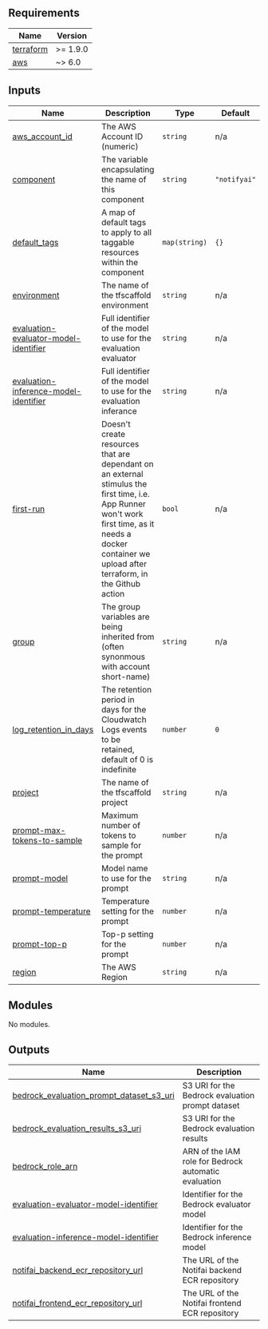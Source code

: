 <!-- BEGIN_TF_DOCS -->
<!-- markdownlint-disable -->
<!-- vale off -->

## Requirements

| Name | Version |
|------|---------|
| <a name="requirement_terraform"></a> [terraform](#requirement\_terraform) | >= 1.9.0 |
| <a name="requirement_aws"></a> [aws](#requirement\_aws) | ~> 6.0 |
## Inputs

| Name | Description | Type | Default | Required |
|------|-------------|------|---------|:--------:|
| <a name="input_aws_account_id"></a> [aws\_account\_id](#input\_aws\_account\_id) | The AWS Account ID (numeric) | `string` | n/a | yes |
| <a name="input_component"></a> [component](#input\_component) | The variable encapsulating the name of this component | `string` | `"notifyai"` | no |
| <a name="input_default_tags"></a> [default\_tags](#input\_default\_tags) | A map of default tags to apply to all taggable resources within the component | `map(string)` | `{}` | no |
| <a name="input_environment"></a> [environment](#input\_environment) | The name of the tfscaffold environment | `string` | n/a | yes |
| <a name="input_evaluation-evaluator-model-identifier"></a> [evaluation-evaluator-model-identifier](#input\_evaluation-evaluator-model-identifier) | Full identifier of the model to use for the evaluation evaluator | `string` | n/a | yes |
| <a name="input_evaluation-inference-model-identifier"></a> [evaluation-inference-model-identifier](#input\_evaluation-inference-model-identifier) | Full identifier of the model to use for the evaluation inferance | `string` | n/a | yes |
| <a name="input_first-run"></a> [first-run](#input\_first-run) | Doesn't create resources that are dependant on an external stimulus the first time, i.e. App Runner won't work first time, as it needs a docker container we upload after terraform, in the Github action | `bool` | n/a | yes |
| <a name="input_group"></a> [group](#input\_group) | The group variables are being inherited from (often synonmous with account short-name) | `string` | n/a | yes |
| <a name="input_log_retention_in_days"></a> [log\_retention\_in\_days](#input\_log\_retention\_in\_days) | The retention period in days for the Cloudwatch Logs events to be retained, default of 0 is indefinite | `number` | `0` | no |
| <a name="input_project"></a> [project](#input\_project) | The name of the tfscaffold project | `string` | n/a | yes |
| <a name="input_prompt-max-tokens-to-sample"></a> [prompt-max-tokens-to-sample](#input\_prompt-max-tokens-to-sample) | Maximum number of tokens to sample for the prompt | `number` | n/a | yes |
| <a name="input_prompt-model"></a> [prompt-model](#input\_prompt-model) | Model name to use for the prompt | `string` | n/a | yes |
| <a name="input_prompt-temperature"></a> [prompt-temperature](#input\_prompt-temperature) | Temperature setting for the prompt | `number` | n/a | yes |
| <a name="input_prompt-top-p"></a> [prompt-top-p](#input\_prompt-top-p) | Top-p setting for the prompt | `number` | n/a | yes |
| <a name="input_region"></a> [region](#input\_region) | The AWS Region | `string` | n/a | yes |
## Modules

No modules.
## Outputs

| Name | Description |
|------|-------------|
| <a name="output_bedrock_evaluation_prompt_dataset_s3_uri"></a> [bedrock\_evaluation\_prompt\_dataset\_s3\_uri](#output\_bedrock\_evaluation\_prompt\_dataset\_s3\_uri) | S3 URI for the Bedrock evaluation prompt dataset |
| <a name="output_bedrock_evaluation_results_s3_uri"></a> [bedrock\_evaluation\_results\_s3\_uri](#output\_bedrock\_evaluation\_results\_s3\_uri) | S3 URI for the Bedrock evaluation results |
| <a name="output_bedrock_role_arn"></a> [bedrock\_role\_arn](#output\_bedrock\_role\_arn) | ARN of the IAM role for Bedrock automatic evaluation |
| <a name="output_evaluation-evaluator-model-identifier"></a> [evaluation-evaluator-model-identifier](#output\_evaluation-evaluator-model-identifier) | Identifier for the Bedrock evaluator model |
| <a name="output_evaluation-inference-model-identifier"></a> [evaluation-inference-model-identifier](#output\_evaluation-inference-model-identifier) | Identifier for the Bedrock inference model |
| <a name="output_notifai_backend_ecr_repository_url"></a> [notifai\_backend\_ecr\_repository\_url](#output\_notifai\_backend\_ecr\_repository\_url) | The URL of the Notifai backend ECR repository |
| <a name="output_notifai_frontend_ecr_repository_url"></a> [notifai\_frontend\_ecr\_repository\_url](#output\_notifai\_frontend\_ecr\_repository\_url) | The URL of the Notifai frontend ECR repository |
<!-- vale on -->
<!-- markdownlint-enable -->
<!-- END_TF_DOCS -->

